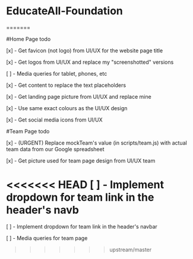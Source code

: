 # EducateAll-Foundation

=======

#Home Page todo

[x] - Get favicon (not logo) from UI/UX for the website page title

[x] - Get logos from UI/UX and replace my "screenshotted" versions

[ ] - Media queries for tablet, phones, etc

[x] - Get content to replace the text placeholders

[x] - Get landing page picture from UI/UX and replace mine

[x] - Use same exact colours as the UI/UX design

[x] - Get social media icons from UI/UX



#Team Page todo

[x] - (URGENT) Replace mockTeam's value (in scripts/team.js) with actual team data from our Google spreadsheet

[x] - Get picture used for team page design from UI/UX team

<<<<<<< HEAD
[ ] - Implement dropdown for team link in the header's navb
=======
[ ] - Implement dropdown for team link in the header's navbar

[ ] - Media queries for team page
>>>>>>> upstream/master
